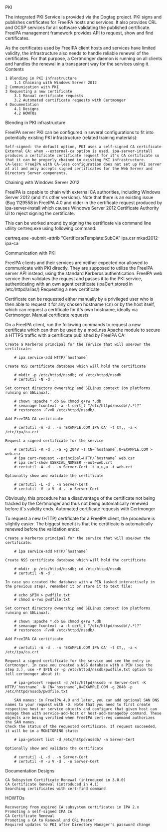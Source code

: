  PKI

The integrated PKI Service is provided via the Dogtag project. PKI signs and publishes certificates for FreeIPA hosts and services. It also provides CRL and OCSP services for all software validating the published certificate. FreeIPA management framework provides API to request, show and find certificates.

As the certificates used by FreeIPA client hosts and services have limited validity, the infrastructure also needs to handle reliable renewal of the certificates. For that purpose, a Certmonger daemon is running on all clients and handles the renewal in a transparent way for the services using it.
Contents

    1 Blending in PKI infrastructure
        1.1 Chaining with Windows Server 2012
    2 Communication with PKI
    3 Requesting a new certificate
        3.1 Manual certificate requests
        3.2 Automated certificate requests with Certmonger
    4 Documentation
        4.1 Designs
        4.2 HOWTOs

Blending in PKI infrastructure

FreeIPA server PKI can be configured in several configurations to fit into potentially existing PKI infrastructure (related training materials):

    Self-signed: the default option, PKI uses a self-signed CA certificate
    External CA: when --external-ca option is used, ipa-server-install produces a certificate certificate request for it's CA certificate so that it can be properly chained in existing PKI infrastructure.
    CA-less: FreeIPA with CA-less configuration does not set up PKI server at all and only accepts signed certificates for the Web Server and Directory Server components.

Chaining with Windows Server 2012

FreeIPA is capable to chain with external CA authorities, including Windows Server 2012 (and it's other versions). Note that there is an existing issue (Bug 1129558 in FreeIPA 4.0 and older in the certificate request produced by ipa-server-install which causes Windows Server 2012 Certificate Authority UI to reject signing the certificate.

This can be worked around by signing the certificate via command line utility certreq.exe using following command:

certreq.exe -submit -attrib "CertificateTemplate:SubCA" ipa.csr mkad2012-ipa-ca

Communication with PKI

FreeIPA clients and their services are neither expected nor allowed to communicate with PKI directly. They are supposed to utilize the FreeIPA server API instead, using the standard Kerberos authentication. FreeIPA web service then validates the request and passes it to the PKI service, authenticating with an own agent certificate (ipaCert stored in /etc/httpd/alias/)
Requesting a new certificate

Certificate can be requested either manually by a privileged user who is then able to request it for any chosen hostname (cn) or by the host itself, which can request a certificate for it's own hostname, ideally via Certmonger.
Manual certificate requests

On a FreeIPA client, run the following commands to request a new certificate which can then be used by a mod_nss Apache module to secure a HTTPS traffic with a certificate published by FreeIPA CA:

    Create a Kerberos principal for the service that will use/own the certificate:

        # ipa service-add HTTP/`hostname`

    Create NSS certificate database which will hold the certificate

        # mkdir -p /etc/httpd/nssdb; cd /etc/httpd/nssdb
        # certutil -N -d .

    Set correct directory ownership and SELinux context (on platforms running on SELinux):

        # chown :apache *.db && chmod g+rw *.db
        # semanage fcontext -a -t cert_t "/etc/httpd/nssdb(/.*)?"
        # restorecon -FvvR /etc/httpd/nssdb/

    Add FreeIPA CA certificate

        # certutil -A -d . -n 'EXAMPLE.COM IPA CA' -t CT,, -a < /etc/ipa/ca.crt

    Request a signed certificate for the service

        # certutil -R -d . -a -g 2048 -s CN=`hostname`,O=EXAMPLE.COM > web.csr
        # ipa cert-request --principal=HTTP/`hostname` web.csr
        # ipa cert-show $SERIAL_NUMBER --out=web.crt
        # certutil -A -d . -n Server-Cert -t u,u,u -i web.crt

    Optionally show and validate the certificate

        # certutil -L -d . -n Server-Cert
        # certutil -V -u V -d . -n Server-Cert

Obviously, this procedure has a disadvantage of the certificate not being tracked by the Certmonger and thus not being automatically renewed before it's validity ends.
Automated certificate requests with Certmonger

To request a new (HTTP) certificate for a FreeIPA client, the procedure is slightly easier. The biggest benefit is that the certificate is automatically renewed before the validation ends:

    Create a Kerberos principal for the service that will use/own the certificate:

        # ipa service-add HTTP/`hostname`

    Create NSS certificate database which will hold the certificate

        # mkdir -p /etc/httpd/nssdb; cd /etc/httpd/nssdb
        # certutil -N -d .

    In case you created the database with a PIN (asked interactively in the previous step), remember it or store it to text file:

        # echo $PIN > pwdfile.txt
        # chmod o-rwx pwdfile.txt

    Set correct directory ownership and SELinux context (on platforms running on SELinux):

        # chown :apache *.db && chmod g+rw *.db
        # semanage fcontext -a -t cert_t "/etc/httpd/nssdb(/.*)?"
        # restorecon -FvvR /etc/httpd/nssdb/

    Add FreeIPA CA certificate

        # certutil -A -d . -n 'EXAMPLE.COM IPA CA' -t CT,, -a < /etc/ipa/ca.crt

    Request a signed certificate for the service and see the entry in Certmonger. In case you created a NSS database with a PIN (see the step 3.), use -P $PIN or -p /etc/httpd/nssdb/pwdfile.txt option to tell certmonger about it:

        # ipa-getcert request -d /etc/httpd/nssdb -n Server-Cert -K HTTP/`hostname` -N CN=`hostname`,O=EXAMPLE.COM -g 2048 -p /etc/httpd/nssdb/pwdfile.txt

        SAN names: in FreeIPA 4.0 and later, you can add optional SAN DNS names to your request with -D. Note that you need to first create respective host or service objects and configure that given host can manage them with service-add-host or host-add-managedby command. These objects are being verified when FreeIPA cert-req command authorizes the SAN names.
    Check the status of the requested certificate. If request succeeded, it will be in a MONITORING state:

        # ipa-getcert list -d /etc/httpd/nssdb/ -n Server-Cert

    Optionally show and validate the certificate

        # certutil -L -d . -n Server-Cert
        # certutil -V -u V -d . -n Server-Cert

Documentation
Designs

    CA Subsystem Certificate Renewal (introduced in 3.0.0)
    CA Certificate Renewal (introduced in 4.1)
    Searching certificates with cert-find command

HOWTOs

    Recovering from expired CA subsystem certificates in IPA 2.x
    Promoting a self-signed IPA CA
    CA Certificate Renewal
    Promoting a CA to Renewal and CRL Master
    Required updates to PKI after Directory Manager's password change

